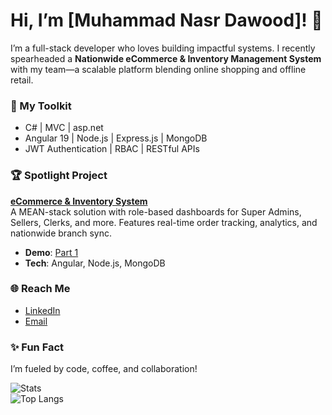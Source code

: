 # Hi, I’m [Muhammad Nasr Dawood]! 🚀

I’m a full-stack developer who loves building impactful systems. I recently spearheaded a **Nationwide eCommerce & Inventory Management System** with my team—a scalable platform blending online shopping and offline retail.

### 🔧 My Toolkit
- C# | MVC | asp.net
- Angular 19 | Node.js | Express.js | MongoDB
- JWT Authentication | RBAC | RESTful APIs  

### 🏆 Spotlight Project
**[eCommerce & Inventory System](https://github.com/devGuru/ecommerce-inventory-system)**  
A MEAN-stack solution with role-based dashboards for Super Admins, Sellers, Clerks, and more. Features real-time order tracking, analytics, and nationwide branch sync.  
- **Demo**: [Part 1](#)  
- **Tech**: Angular, Node.js, MongoDB  

### 🌐 Reach Me
- [LinkedIn](www.linkedin.com/in/cobrastrike)  
- [Email](mailto:mohamednasr7222@gmail.com)  

### ✨ Fun Fact
I’m fueled by code, coffee, and collaboration!

![Stats](https://github-readme-stats.vercel.app/api?username=devGuru&show_icons=true&theme=dark)  
![Top Langs](https://github-readme-stats.vercel.app/api/top-langs/?username=devGuru&layout=compact&theme=dark)
